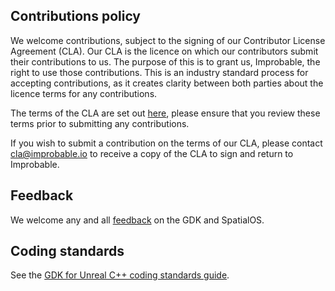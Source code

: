 ## Contributions policy

We welcome contributions, subject to the signing of our Contributor License Agreement (CLA). Our CLA is the licence on which our contributors submit their contributions to us. The purpose of this is to grant us, Improbable, the right to use those contributions. This is an industry standard process for accepting contributions, as it creates clarity between both parties about the licence terms for any contributions.

The terms of the CLA are set out [here](https://drive.google.com/file/d/0B6CKLzAF0ahqVURSTVdZS29MYXg5VWkzdFRHNmY2S25keHJj/view?usp=sharing), please ensure that you review these terms prior to submitting any contributions.

If you wish to submit a contribution on the terms of our CLA, please contact cla@improbable.io to receive a copy of the CLA to sign and return to Improbable. 

## Feedback

We welcome any and all 
[feedback](./README.md#give-us-feedback) on the GDK and SpatialOS.

## Coding standards

See the [GDK for Unreal C++ coding standards guide](./SpatialGDK/Documentation/contributions/unreal-gdk-coding-standards.md).
